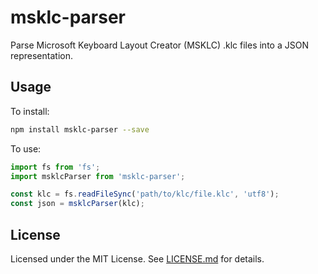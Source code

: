 # msklc-parser

Parse Microsoft Keyboard Layout Creator (MSKLC) .klc files into a JSON representation.

## Usage

To install:

```sh
npm install msklc-parser --save
```

To use:

```js
import fs from 'fs';
import msklcParser from 'msklc-parser';

const klc = fs.readFileSync('path/to/klc/file.klc', 'utf8');
const json = msklcParser(klc);
```

## License

Licensed under the MIT License. See [LICENSE.md](LICENSE.md) for details.
